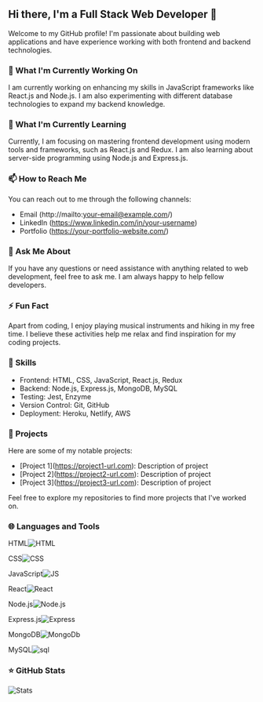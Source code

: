 ## Hi there, I'm a Full Stack Web Developer 👋

Welcome to my GitHub profile! I'm passionate about building web applications and have experience working with both frontend and backend technologies.

### 🔭 What I'm Currently Working On
I am currently working on enhancing my skills in JavaScript frameworks like React.js and Node.js. I am also experimenting with different database technologies to expand my backend knowledge.

### 🌱 What I'm Currently Learning
Currently, I am focusing on mastering frontend development using modern tools and frameworks, such as React.js and Redux. I am also learning about server-side programming using Node.js and Express.js.

### 📫 How to Reach Me
You can reach out to me through the following channels:
- Email (http://mailto:your-email@example.com/)
- LinkedIn (https://www.linkedin.com/in/your-username)
- Portfolio (https://your-portfolio-website.com/)

### 💬 Ask Me About
If you have any questions or need assistance with anything related to web development, feel free to ask me. I am always happy to help fellow developers.

### ⚡️ Fun Fact
Apart from coding, I enjoy playing musical instruments and hiking in my free time. I believe these activities help me relax and find inspiration for my coding projects.

### 🚀 Skills
- Frontend: HTML, CSS, JavaScript, React.js, Redux
- Backend: Node.js, Express.js, MongoDB, MySQL
- Testing: Jest, Enzyme
- Version Control: Git, GitHub
- Deployment: Heroku, Netlify, AWS

### 📝 Projects
Here are some of my notable projects:
- [Project 1\](https://project1-url.com): Description of project
- [Project 2\](https://project2-url.com): Description of project
- [Project 3\](https://project3-url.com): Description of project

Feel free to explore my repositories to find more projects that I've worked on.

### 🌐 Languages and Tools
HTML![HTML](https://img.shields.io/badge/-HTML5-E34F26?logo=HTML5&logoColor=white&style=flat)

CSS![CSS](https://img.shields.io/badge/-CSS3-1572B6?logo=CSS3&logoColor=white&style=flat)

JavaScript![JS](https://img.shields.io/badge/-JavaScript-F7DF1E?logo=JavaScript&logoColor=black&style=flat)

React![React](https://img.shields.io/badge/-React-61DAFB?logo=React&logoColor=black&style=flat)

Node.js![Node.js](https://img.shields.io/badge/-Node.js-339933?logo=Node.js&logoColor=white&style=flat)

Express.js![Express](https://img.shields.io/badge/-Express.js-000000?logo=Express&logoColor=white&style=flat)

MongoDB![MongoDb](https://img.shields.io/badge/-MongoDB-47A248?logo=MongoDB&logoColor=white&style=flat)

MySQL![sql](https://img.shields.io/badge/-MySQL-4479A1?logo=MySQL&logoColor=white&style=flat)

### ⭐️ GitHub Stats
![Stats](https://github-readme-stats.vercel.app/api?username=StepsOnes&show_icons=true&theme=radical)
